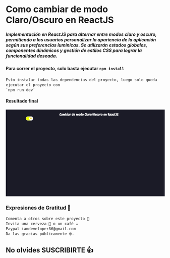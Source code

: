 # Como cambiar de modo Claro/Oscuro en ReactJS

##### Implementación en ReactJS para alternar entre modos claro y oscuro, permitiendo a los usuarios personalizar la apariencia de la aplicación según sus preferencias lumínicas. Se utilizarán estados globales, componentes dinámicos y gestión de estilos CSS para lograr la funcionalidad deseada.

#### Para correr el proyecto, solo basta ejecutar `npm install`

    Esto instalar todas las dependencias del proyecto, luego solo queda ejecutar el proyecto con
    `npm run dev`

#### Resultado final

![](https://raw.githubusercontent.com/urian121/imagenes-proyectos-github/master/Cambiar-de-modo-Claro-Oscuro-en-ReactJS.png)

### Expresiones de Gratitud 🎁

    Comenta a otros sobre este proyecto 📢
    Invita una cerveza 🍺 o un café ☕
    Paypal iamdeveloper86@gmail.com
    Da las gracias públicamente 🤓.

## No olvides SUSCRIBIRTE 👍
